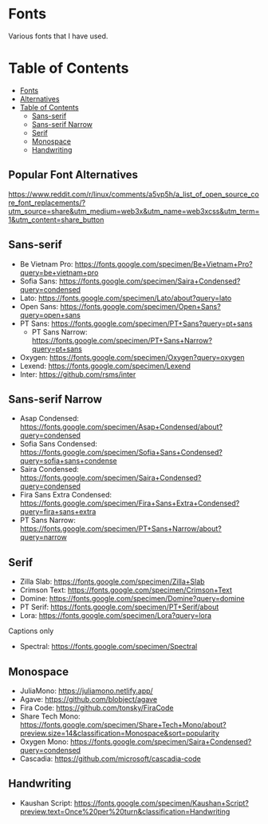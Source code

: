 # Fonts

Various fonts that I have used.

# Table of Contents
- [Fonts](#fonts)
- [Alternatives](#alternatives)
- [Table of Contents](#table-of-contents)
  - [Sans-serif](#sans-serif)
  - [Sans-serif Narrow](#sans-serif-narrow)
  - [Serif](#serif)
  - [Monospace](#monospace)
  - [Handwriting](#handwriting)
 
## Popular Font Alternatives
https://www.reddit.com/r/linux/comments/a5vp5h/a_list_of_open_source_core_font_replacements/?utm_source=share&utm_medium=web3x&utm_name=web3xcss&utm_term=1&utm_content=share_button

## Sans-serif

- Be Vietnam Pro: https://fonts.google.com/specimen/Be+Vietnam+Pro?query=be+vietnam+pro
- Sofia Sans: https://fonts.google.com/specimen/Saira+Condensed?query=condensed
- Lato: https://fonts.google.com/specimen/Lato/about?query=lato
- Open Sans: https://fonts.google.com/specimen/Open+Sans?query=open+sans
- PT Sans: https://fonts.google.com/specimen/PT+Sans?query=pt+sans
  - PT Sans Narrow: https://fonts.google.com/specimen/PT+Sans+Narrow?query=pt+sans
- Oxygen: https://fonts.google.com/specimen/Oxygen?query=oxygen
- Lexend: https://fonts.google.com/specimen/Lexend
- Inter: https://github.com/rsms/inter

## Sans-serif Narrow

- Asap Condensed: https://fonts.google.com/specimen/Asap+Condensed/about?query=condensed
- Sofia Sans Condensed: https://fonts.google.com/specimen/Sofia+Sans+Condensed?query=sofia+sans+condense
- Saira Condensed: https://fonts.google.com/specimen/Saira+Condensed?query=condensed
- Fira Sans Extra Condensed: https://fonts.google.com/specimen/Fira+Sans+Extra+Condensed?query=fira+sans+extra
- PT Sans Narrow: https://fonts.google.com/specimen/PT+Sans+Narrow/about?query=narrow

## Serif

- Zilla Slab: https://fonts.google.com/specimen/Zilla+Slab
- Crimson Text: https://fonts.google.com/specimen/Crimson+Text
- Domine: https://fonts.google.com/specimen/Domine?query=domine
- PT Serif: https://fonts.google.com/specimen/PT+Serif/about
- Lora: https://fonts.google.com/specimen/Lora?query=lora

Captions only

- Spectral: https://fonts.google.com/specimen/Spectral

## Monospace

- JuliaMono: https://juliamono.netlify.app/
- Agave: https://github.com/blobject/agave
- Fira Code: https://github.com/tonsky/FiraCode
- Share Tech Mono: https://fonts.google.com/specimen/Share+Tech+Mono/about?preview.size=14&classification=Monospace&sort=popularity
- Oxygen Mono: https://fonts.google.com/specimen/Saira+Condensed?query=condensed
- Cascadia: https://github.com/microsoft/cascadia-code

## Handwriting

- Kaushan Script: https://fonts.google.com/specimen/Kaushan+Script?preview.text=Once%20per%20turn&classification=Handwriting
